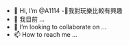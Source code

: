 - 👋 Hi, I’m @A1114
-👀我對玩樂比較有興趣
- 🌱 我目前 ...
- 💞️ I’m looking to collaborate on ...
- 📫 How to reach me ...

<!---
A1114/A1114 is a ✨ special ✨ repository because its `README.md` (this file) appears on your GitHub profile.
You can click the Preview link to take a look at your changes.
--->
